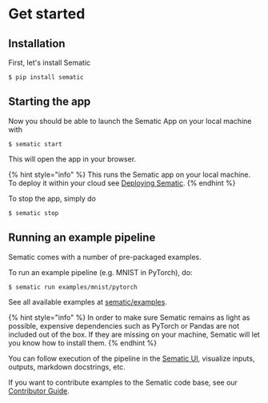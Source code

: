 # Get started

## Installation

First, let's install Sematic

```shell
$ pip install sematic
```

## Starting the app

Now you should be able to launch the Sematic App on your local machine with

```shell
$ sematic start
```

This will open the app in your browser.

{% hint style="info" %}
This runs the Sematic app on your local machine. To
deploy it within your cloud see [Deploying Sematic](deployment.md).
{% endhint %}

To stop the app, simply do

```shell
$ sematic stop
```

## Running an example pipeline

Sematic comes with a number of pre-packaged examples.

To run an example pipeline (e.g. MNIST in PyTorch), do:

```shell
$ sematic run examples/mnist/pytorch
```

See all available examples at
[sematic/examples](https://github.com/sematic-ai/sematic/tree/main/sematic/examples).


{% hint style="info" %}
In order to make sure Sematic remains as light as
possible, expensive dependencies such as PyTorch or Pandas are not included out
of the box. If they are missing on your machine, Sematic will let you know how
to install them.
{% endhint %}

You can follow execution of the pipeline in the [Sematic UI](sematic-ui.md), visualize inputs, outputs,
markdown docstrings, etc.

If you want to contribute examples to the Sematic code base, see our
[Contributor Guide](contributor-guide.md).
